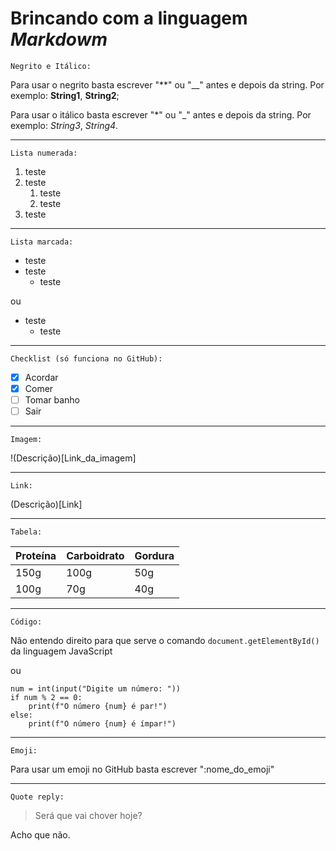 # Brincando com a linguagem __*Markdowm*__

    Negrito e Itálico:
Para usar o negrito basta escrever "**" ou "__" antes e depois da string. Por exemplo: **String1**, __String2__;

Para usar o itálico basta escrever "*" ou "_" antes e depois da string. Por exemplo: *String3*, _String4_.

---
    Lista numerada:
1. teste
2. teste
   1. teste
   2. teste
3. teste

---
    Lista marcada:
* teste
* teste
   * teste

ou

- teste
   - teste

---
    Checklist (só funciona no GitHub):    
- [x] Acordar
- [x] Comer
- [ ] Tomar banho
- [ ] Sair

---
    Imagem:
!(Descrição)[Link_da_imagem]

---
    Link:
(Descrição)[Link]

---
    Tabela:
Proteína | Carboidrato | Gordura
--- | --- | ---
150g | 100g | 50g
100g | 70g | 40g

---
    Código:
Não entendo direito para que serve o comando `document.getElementById()` da linguagem JavaScript

ou

```
num = int(input("Digite um número: "))
if num % 2 == 0:
    print(f"O número {num} é par!")
else:
    print(f"O número {num} é ímpar!")
```

---
    Emoji:
Para usar um emoji no GitHub basta escrever ":nome_do_emoji"

---
    Quote reply:
> Será que vai chover hoje?

Acho que não.